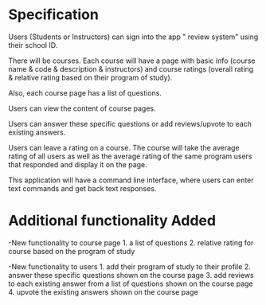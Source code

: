 # Specification

Users (Students or Instructors) can sign into the app " review system" using their school ID. 

There will be courses. Each course will have a page with basic info (course name & code & description & instructors) and course ratings (overall rating & relative rating based on their program of study).

Also, each course page has a list of questions.

Users can view the content of course pages.

Users can answer these specific questions or add reviews/upvote to each existing answers.

Users can leave a rating on a course. The course will take the average rating of all users as well as the average rating of the same program users that responded and display it on the page.

This application will have a command line interface, where users can enter text commands and get back text responses.

# Additional functionality Added 

-New functionality to course page 
    1. a list of questions 
    2. relative rating for course based on the program of study

-New functionality to users
    1. add their program of study to their profile 
    2. answer these specific questions shown on the course page 
    3. add reviews to each existing answer from a list of questions shown on the course page
    4. upvote the existing answers shown on the course page





